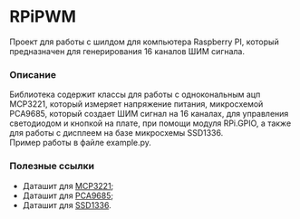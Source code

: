 # RPiPWM
Проект для работы с шилдом для компьютера Raspberry PI, 
который предназначен для генерирования 16 каналов ШИМ сигнала.

### Описание
Библиотека содержит классы для работы с однокональным ацп MCP3221, который измеряет напряжение питания,
микросхемой PCA9685, который создает ШИМ сигнал на 16 каналах, для управления светодиодом и кнопкой на плате,
при помощи модуля RPi.GPIO, а также для работы с дисплеем на базе микросхемы SSD1336.  
Пример работы в файле example.py.

### Полезные ссылки
- Даташит для [MCP3221](http://ww1.microchip.com/downloads/en/DeviceDoc/20001732E.pdf);
- Даташит для [PCA9685](https://cdn-shop.adafruit.com/datasheets/PCA9685.pdf);
- Даташит для [SSD1336](https://cdn-shop.adafruit.com/datasheets/SSD1306.pdf).

